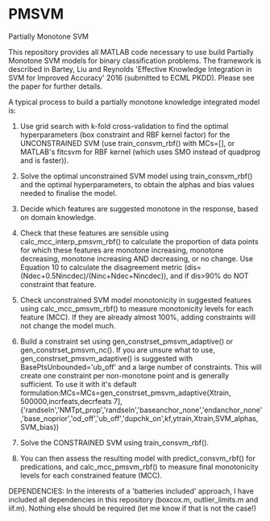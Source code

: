 # PMSVM
Partially Monotone SVM

This repository provides all MATLAB code necessary to use build Partially Monotone SVM models for binary classification problems. The framework is described in Bartey, Liu and Reynolds 'Effective Knowledge Integration in SVM for Improved Accuracy' 2016 (submitted to ECML PKDD). Please see the paper for further details.

A typical process to build a partially monotone knowledge integrated model is:

1. Use grid search with k-fold cross-validation to find the optimal hyperparameters (box constraint and RBF kernel factor) for the UNCONSTRAINED SVM (use train_consvm_rbf() with MCs=[], or MATLAB's fitcsvm for RBF kernel (which uses SMO instead of quadprog and is faster)).

2. Solve the optimal unconstrained SVM model using train_consvm_rbf() and the optimal hyperparameters, to obtain the alphas and bias values needed to finalise the model.

3. Decide which features are suggested monotone in the response, based on domain knowledge.

4. Check that these features are sensible using calc_mcc_interp_pmsvm_rbf() to calculate the proportion of data points for which these features are monotone increasing, monotone decreasing, monotone increasing AND decreasing, or no change. Use Equation 10 to calculate the disagreement metric (dis=(Ndec+0.5Nincdec)/(Ninc+Ndec+Nincdec)), and if dis>90% do NOT constraint that feature.

5. Check unconstrained SVM model monotonicity in suggested features using calc_mcc_pmsvm_rbf() to measure monotonicity levels for each feature (MCC). If they are already almost 100%, adding constraints will not change the model much.

6. Build a constraint set using gen_constrset_pmsvm_adaptive() or gen_constrset_pmsvm_nc(). If you are unsure what to use, gen_constrset_pmsvm_adaptive() is suggested with BasePtsUnbounded='ub_off' and a large number of constraints. This will create one constraint per non-monotone point and is generally sufficient. To use it with it's default formulation:MCs=MCs=gen_constrset_pmsvm_adaptive(Xtrain, 500000,incrfeats,decrfeats 7],{'randseln','NMTpt_prop','randseln','baseanchor_none','endanchor_none','base_noprior','od_off','ub_off','dupchk_on',kf,ytrain,Xtrain,SVM_alphas,SVM_bias})

7. Solve the CONSTRAINED SVM using train_consvm_rbf(). 

8. You can then assess the resulting model with predict_consvm_rbf() for predications, and calc_mcc_pmsvm_rbf() to measure final monotonicity levels for each constrained feature (MCC).


DEPENDENCIES:
In the interests of a 'batteries included' approach, I have included all dependencies in this repository (boxcox.m, outlier_limits.m and iif.m). Nothing else should be required (let me know if that is not the case!)

